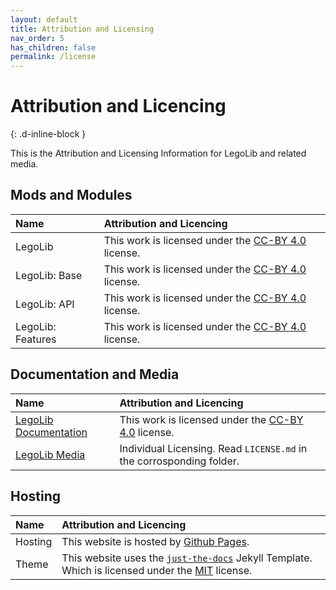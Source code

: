 ```yaml
---
layout: default
title: Attribution and Licensing
nav_order: 5
has_children: false
permalink: /license
---
```

# Attribution and Licencing  
{: .d-inline-block }  

This is the Attribution and Licensing Information for LegoLib and related media.  

## Mods and Modules  

| Name              | Attribution and Licencing                                                                          |  
|:------------------|:---------------------------------------------------------------------------------------------------|  
| LegoLib           | This work is licensed under the [CC-BY 4.0](https://creativecommons.org/licenses/by/4.0/) license. |  
| LegoLib: Base     | This work is licensed under the [CC-BY 4.0](https://creativecommons.org/licenses/by/4.0/) license. |  
| LegoLib: API      | This work is licensed under the [CC-BY 4.0](https://creativecommons.org/licenses/by/4.0/) license. |  
| LegoLib: Features | This work is licensed under the [CC-BY 4.0](https://creativecommons.org/licenses/by/4.0/) license. |  

## Documentation and Media  

| Name                                                                         | Attribution and Licencing                                                                          |  
|:-----------------------------------------------------------------------------|:---------------------------------------------------------------------------------------------------|  
| [LegoLib Documentation](https://legolib-fabric.mclegoman.com)                | This work is licensed under the [CC-BY 4.0](https://creativecommons.org/licenses/by/4.0/) license. |  
| [LegoLib Media](https://github.com/LegoLib-Fabric/community/tree/main/media) | Individual Licensing. Read `LICENSE.md` in the corrosponding folder.                               |  

## Hosting  

| Name    | Attribution and Licencing                                                                                                                                                                                                               |  
|:--------|:----------------------------------------------------------------------------------------------------------------------------------------------------------------------------------------------------------------------------------------|  
| Hosting | This website is hosted by [Github Pages](https://pages.github.com).                                                                                                                                                                     |  
| Theme   | This website uses the [`just-the-docs`](https://github.com/just-the-docs/just-the-docs-template) Jekyll Template. Which is licensed under the [MIT](https://github.com/just-the-docs/just-the-docs-template/blob/main/LICENSE) license. |  
